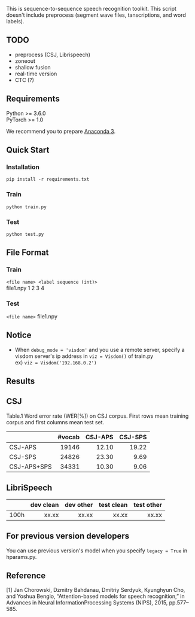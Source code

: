 This is sequence-to-sequence speech recognition toolkit.
This script doesn't include preprocess (segment wave files, tanscriptions, and word labels).
## TODO

- preprocess (CSJ, Librispeech)
- zoneout
- shallow fusion
- real-time version
- CTC (?)

## Requirements

Python >= 3.6.0  
PyTorch >= 1.0

We recommend you to prepare [Anaconda 3](https://www.anaconda.com/distribution/).

## Quick Start

### Installation

`pip install -r requirements.txt`

### Train

`python train.py`

### Test

`python test.py`

## File Format

### Train

`<file name> <label sequence (int)>`  
file1.npy 1 2 3 4

### Test

`<file name>`
file1.npy

## Notice

- When `debug_mode = 'visdom'` and you use a remote server, specify a visdom server's ip address in `viz = Visdom()` of train.py  
  ex) `viz = Visdom('192.168.0.2')`


## Results

## CSJ

Table.1 Word error rate (WER[%]) on CSJ corpus.
First rows mean training corpus and first columns mean test set.

|            |#vocab | CSJ-APS|CSJ-SPS|
|------------|------:|------:|------:|
|CSJ-APS     |19146  |12.10  |19.22  |
|CSJ-SPS     |24826  |23.30  |9.69   |
|CSJ-APS+SPS |34331  |10.30  |9.06   |

## LibriSpeech

|            |dev clean |dev other |test clean |test other |
|------------|---------:|---------:|----------:|----------:|
|100h        |xx.xx     |xx.xx     |xx.xx      |xx.xx      |


## For previous version developers

You can use previous version's model when you specify `legacy = True` in hparams.py.

## Reference

[1] Jan Chorowski, Dzmitry Bahdanau, Dmitriy Serdyuk, Kyunghyun Cho, and Yoshua Bengio, “Attention-based models for speech recognition,” in Advances in Neural InformationProcessing Systems (NIPS), 2015, pp.577–585.

